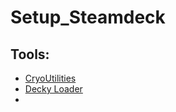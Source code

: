 # Setup_Steamdeck

## Tools:

- [CryoUtilities](https://github.com/CryoByte33/steam-deck-utilities.git)
- [Decky Loader](https://github.com/SteamDeckHomebrew/decky-loader)
- 
